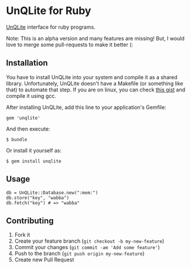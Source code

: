 # UnQLite for Ruby

[UnQLite](http://www.unqlite.org/) interface for ruby programs.

Note: This is an alpha version and many features are missing! But,
I would love to merge some pull-requests to make it better (:

## Installation

You have to install UnQLite into your system and compile it as a shared library. Unfortunately, 
UnQLite doesn't have a Makefile (or something like that) to automate that step. If you are on
linux, you can check [this gist](https://gist.github.com/danieltdt/5693070) and compile it using gcc.

After installing UnQLite, add this line to your application's Gemfile:

    gem 'unqlite'

And then execute:

    $ bundle

Or install it yourself as:

    $ gem install unqlite

## Usage

    db = UnQLite::Database.new(":mem:")
    db.store("key", "wabba")
    db.fetch("key") # => "wabba"

## Contributing

1. Fork it
2. Create your feature branch (`git checkout -b my-new-feature`)
3. Commit your changes (`git commit -am 'Add some feature'`)
4. Push to the branch (`git push origin my-new-feature`)
5. Create new Pull Request
